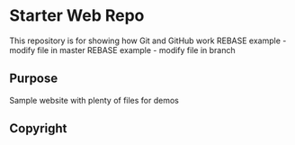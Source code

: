 # Starter Web Repo

This repository is for showing how Git and GitHub work
REBASE example - modify file in master
REBASE example - modify file in branch
## Purpose

Sample website with plenty of files for demos
## Copyright
